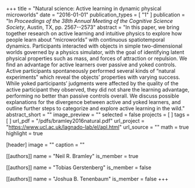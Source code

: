 +++
title = "Natural science: Active learning in dynamic physical microworlds"
date = "2016-01-01"
publication_types = [ "1" ]
publication = "In _Proceedings of the 38th Annual Meeting of the Cognitive Science Society_, Austin, TX, pp. 2567--2573"
abstract = "In this paper, we bring together research on active learning and intuitive physics to explore how people learn about “microworlds” with continuous spatiotemporal dynamics. Participants interacted with objects in simple two-dimensional worlds governed by a physics simulator, with the goal of identifying latent physical properties such as mass, and forces of attraction or repulsion. We find an advantage for active learners over passive and yoked controls. Active participants spontaneously performed several kinds of “natural experiments” which reveal the objects’ properties with varying success. While yoked participants’ judgments were affected by the quality of the active participant they observed, they did not share the learning advantage, performing no better than passive controls overall. We discuss possible explanations for the divergence between active and yoked learners, and outline further steps to categorize and explore active learning in the wild."
abstract_short = ""
image_preview = ""
selected = false
projects = [ ]
tags = [ ]
url_pdf = "/pdfs/bramley2016natural.pdf"
url_project = "https://www.ucl.ac.uk/lagnado-lab/el/apl.html"
url_source = ""
math = true
highlight = true

[header]
image = ""
caption = ""

[[authors]]
name = "Neil R. Bramley"
is_member = true

[[authors]]
name = "Tobias Gerstenberg"
is_member = false

[[authors]]
name = "Joshua B. Tenenbaum"
is_member = false
+++


